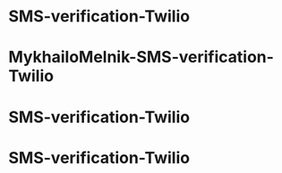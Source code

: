 # SMS-verification-Twilio
# MykhailoMelnik-SMS-verification-Twilio
# SMS-verification-Twilio
# SMS-verification-Twilio
